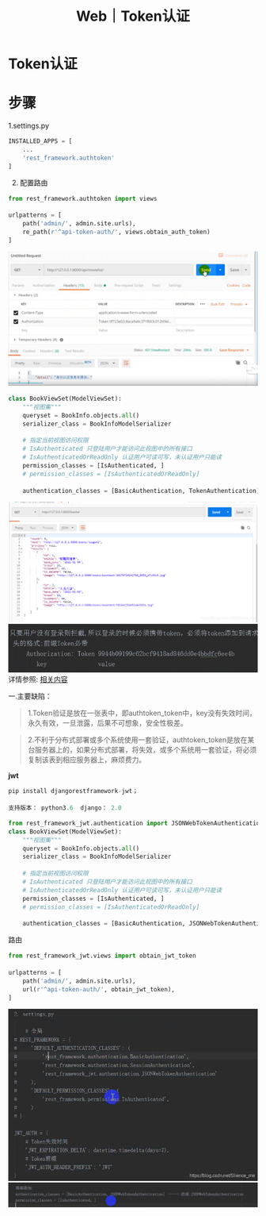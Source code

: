 ﻿---
layout: post
title: Web｜Token认证
categories: [Web]
description: Token认证
keywords: Web, Python, Java, Token
mermaid: false
sequence: false
flow: false
mathjax: false
mindmap: false
mindmap2: false
---

# Token认证

# 步骤
1.settings.py

```python
INSTALLED_APPS = [
    ...
    'rest_framework.authtoken'
]
```
2. 配置路由

```python
from rest_framework.authtoken import views

urlpatterns = [
    path('admin/', admin.site.urls),
    re_path(r'^api-token-auth/', views.obtain_auth_token)
]
```
![Alt Text](/images/posts/20210113110802769.png)

```python
class BookViewSet(ModelViewSet):
    """视图集"""
    queryset = BookInfo.objects.all()
    serializer_class = BookInfoModelSerializer

    # 指定当前视图访问权限
    # IsAuthenticated 只登陆用户才能访问此视图中的所有接口
    # IsAuthenticatedOrReadOnly 认证用户可读可写，未认证用户只能读
    permission_classes = [IsAuthenticated, ]
    # permission_classes = [IsAuthenticatedOrReadOnly]

    authentication_classes = [BasicAuthentication, TokenAuthentication]
```
![Alt Text](/images/posts/20210113111348630.png)
![Alt Text](/images/posts/20210113111439123.png)
详情参照:				[相关内容](https://www.cnblogs.com/lyq-biu/p/9504620.html)

一.主要缺陷：
　　

> 1.Token验证是放在一张表中，即authtoken_token中，key没有失效时间，永久有效，一旦泄露，后果不可想象，安全性极差。

> 2.不利于分布式部署或多个系统使用一套验证，authtoken_token是放在某台服务器上的，如果分布式部署，将失效，或多个系统用一套验证，将必须复制该表到相应服务器上，麻烦费力。

**jwt**

```python
pip install djangorestframework-jwt；

支持版本： python3.6  django： 2.0
```
```python
from rest_framework_jwt.authentication import JSONWebTokenAuthentication
class BookViewSet(ModelViewSet):
    """视图集"""
    queryset = BookInfo.objects.all()
    serializer_class = BookInfoModelSerializer

    # 指定当前视图访问权限
    # IsAuthenticated 只登陆用户才能访问此视图中的所有接口
    # IsAuthenticatedOrReadOnly 认证用户可读可写，未认证用户只能读
    permission_classes = [IsAuthenticated, ]
    # permission_classes = [IsAuthenticatedOrReadOnly]

    authentication_classes = [BasicAuthentication, JSONWebTokenAuthentication]
```
路由

```python
from rest_framework_jwt.views import obtain_jwt_token

urlpatterns = [
    path('admin/', admin.site.urls),
    url(r'^api-token-auth/', obtain_jwt_token),
]
```
![Alt Text](/images/posts/20210113112558866.png)
![Alt Text](/images/posts/20210113112644771.png)

